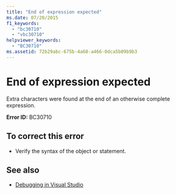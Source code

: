 ```yaml
---
title: "End of expression expected"
ms.date: 07/20/2015
f1_keywords: 
  - "bc30710"
  - "vbc30710"
helpviewer_keywords: 
  - "BC30710"
ms.assetid: 72b29abc-675b-4a68-a466-0dca5b09b9b3
---
```

# End of expression expected
Extra characters were found at the end of an otherwise complete expression.  
  
 **Error ID:** BC30710  
  
## To correct this error  
  
- Verify the syntax of the object or statement.  
  
## See also

- [Debugging in Visual Studio](/visualstudio/debugger/debugging-in-visual-studio)
